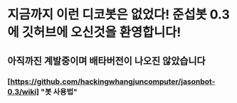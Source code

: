 # 지금까지 이런 디코봇은 없었다! 준섭봇 0.3에 깃허브에 오신것을 환영합니다!
## 아직까진 계발중이며 배타버전이 나오진 않았습니다
### [https://github.com/hackingwhangjuncomputer/jasonbot-0.3/wiki] "봇 사용법"
